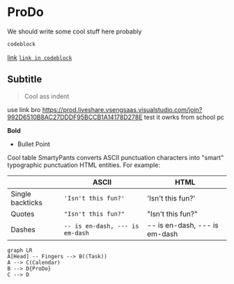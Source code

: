# ProDo

We should write some cool stuff here probably

```bash
codeblock
```

[link](https://github.com/domody/prodo)
[`link in codeblock`](https://github.com/domody/prodo)

## Subtitle

> Cool ass indent

use link bro
https://prod.liveshare.vsengsaas.visualstudio.com/join?992D6510B8AC27DDDF95BCCB1A14178D278E
test it owrks from school pc

**Bold**

- Bullet Point

Cool table
SmartyPants converts ASCII punctuation characters into "smart" typographic punctuation HTML entities. For example:

|                  | ASCII                           | HTML                          |
| ---------------- | ------------------------------- | ----------------------------- |
| Single backticks | `'Isn't this fun?'`             | 'Isn't this fun?'             |
| Quotes           | `"Isn't this fun?"`             | "Isn't this fun?"             |
| Dashes           | `-- is en-dash, --- is em-dash` | -- is en-dash, --- is em-dash |

```mermaid
graph LR
A[Head] -- Fingers --> B((Task))
A --> C(Calendar)
B --> D{ProDo}
C --> D
```
